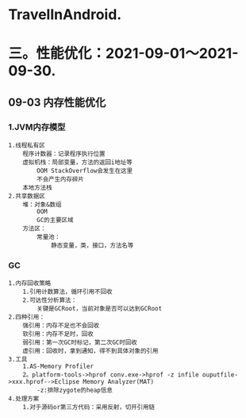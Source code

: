 # TravelInAndroid. 

# 三。性能优化：2021-09-01～2021-09-30.
## 09-03 内存性能优化
### 1.JVM内存模型
    1.线程私有区
        程序计数器：记录程序执行位置
        虚拟机栈：局部变量，方法的返回i地址等
            OOM StackOverflow会发生在这里
            不会产生内存碎片
        本地方法栈
    2.共享数据区
        堆：对象&数组
            OOM
            GC的主要区域
        方法区：
            常量池：
                静态变量，类，接口，方法名等
### GC
    1.内存回收策略
        1.引用计数算法，循环引用不回收
        2.可达性分析算法：
            关键是GCRoot，当前对象是否可以达到GCRoot
    2.四种引用：
        强引用：内存不足也不会回收
        软引用：内存不足时，回收
        弱引用：第一次GC时标记，第二次GC时回收
        虚引用：回收时，拿到通知，得不到具体对象的引用
    3.工具
        1.AS-Memory Profiler
        2。platform-tools->hprof conv.exe->hprof -z infile ouputfile->xxx.hprof-->Eclipse Memory Analyzer(MAT)
            -z:排除zygote的heap信息
    4.处理方案
        1.对于源码or第三方代码：采用反射，切开引用链
